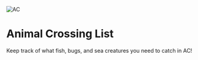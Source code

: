 ![AC](https://i.imgur.com/H8ndjsY.png)
# Animal Crossing List
Keep track of what fish, bugs, and sea creatures you need to catch in AC!
